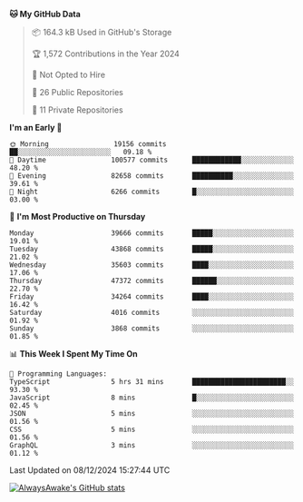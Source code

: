 <!--START_SECTION:waka-->
**🐱 My GitHub Data** 

> 📦 164.3 kB Used in GitHub's Storage 
 > 
> 🏆 1,572 Contributions in the Year 2024
 > 
> 🚫 Not Opted to Hire
 > 
> 📜 26 Public Repositories 
 > 
> 🔑 11 Private Repositories 
 > 
**I'm an Early 🐤** 

```text
🌞 Morning                19156 commits       ██░░░░░░░░░░░░░░░░░░░░░░░   09.18 % 
🌆 Daytime                100577 commits      ████████████░░░░░░░░░░░░░   48.20 % 
🌃 Evening                82658 commits       ██████████░░░░░░░░░░░░░░░   39.61 % 
🌙 Night                  6266 commits        █░░░░░░░░░░░░░░░░░░░░░░░░   03.00 % 
```
📅 **I'm Most Productive on Thursday** 

```text
Monday                   39666 commits       █████░░░░░░░░░░░░░░░░░░░░   19.01 % 
Tuesday                  43868 commits       █████░░░░░░░░░░░░░░░░░░░░   21.02 % 
Wednesday                35603 commits       ████░░░░░░░░░░░░░░░░░░░░░   17.06 % 
Thursday                 47372 commits       ██████░░░░░░░░░░░░░░░░░░░   22.70 % 
Friday                   34264 commits       ████░░░░░░░░░░░░░░░░░░░░░   16.42 % 
Saturday                 4016 commits        ░░░░░░░░░░░░░░░░░░░░░░░░░   01.92 % 
Sunday                   3868 commits        ░░░░░░░░░░░░░░░░░░░░░░░░░   01.85 % 
```


📊 **This Week I Spent My Time On** 

```text
💬 Programming Languages: 
TypeScript               5 hrs 31 mins       ███████████████████████░░   93.30 % 
JavaScript               8 mins              █░░░░░░░░░░░░░░░░░░░░░░░░   02.45 % 
JSON                     5 mins              ░░░░░░░░░░░░░░░░░░░░░░░░░   01.56 % 
CSS                      5 mins              ░░░░░░░░░░░░░░░░░░░░░░░░░   01.56 % 
GraphQL                  3 mins              ░░░░░░░░░░░░░░░░░░░░░░░░░   01.12 % 
```


 Last Updated on 08/12/2024 15:27:44 UTC
<!--END_SECTION:waka-->

[![AlwaysAwake's GitHub stats](https://github-readme-stats.vercel.app/api?username=AlwaysAwake&show_icons=true&theme=github_dark&count_private=true)](https://github.com/AlwaysAwake/AlwaysAwake)

